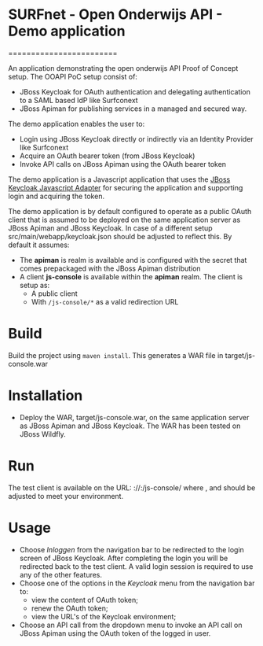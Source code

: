 # SURFnet - Open Onderwijs API - Demo application
========================

An application demonstrating the open onderwijs API Proof of Concept setup. The OOAPI PoC setup consist of:  

* JBoss Keycloak for OAuth authentication and delegating authentication to a SAML based IdP like Surfconext
* JBoss Apiman for publishing services in a managed and secured way.

The demo application enables the user to:  

* Login using JBoss Keycloak directly or indirectly via an Identity Provider like Surfconext
* Acquire an OAuth bearer token (from JBoss Keycloak)
* Invoke API calls on JBoss Apiman using the OAuth bearer token

The demo application is a Javascript application that uses the [JBoss Keycloak Javascript Adapter](http://keycloak.github.io/docs/userguide/keycloak-server/html/ch08.html#javascript-adapter) for securing the application and supporting login and acquiring the token. 

The demo application is by default configured to operate as a public OAuth client that is assumed to be deployed on the same application server as JBoss Apiman and JBoss Keycloak. In case of a different setup src/main/webapp/keycloak.json should be adjusted to reflect this. By default it assumes:  

* The **apiman** is realm is available and is configured with the secret that comes prepackaged with the JBoss Apiman distribution
* A client **js-console** is available within the **apiman** realm. The client is setup as:
	* A public client
	* With `/js-console/*` as a valid redirection URL


# Build
Build the project using `maven install`. This generates a WAR file in target/js-console.war

# Installation

* Deploy the WAR, target/js-console.war, on the same application server as JBoss Apiman and JBoss Keycloak. The WAR has been tested on JBoss Wildfly.


# Run

The test client is available on the URL: <protocol>://<host>:<port>/js-console/ where <protocol>, <host> and <port> should be adjusted to meet your environment.

# Usage

* Choose *Inloggen* from the navigation bar to be redirected to the login screen of JBoss Keycloak. After completing the login you will be redirected back to the test client. A valid login session is required to use any of the other features.
* Choose one of the options in the *Keycloak* menu from the navigation bar to:
	* view the content of OAuth token;
	* renew the OAuth token;
	* view the URL's of the Keycloak environment;
* Choose an API call from the dropdown menu to invoke an API call on JBoss Apiman using the OAuth token of the logged in user.